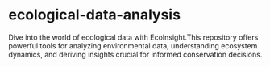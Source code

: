 # ecological-data-analysis

Dive into the world of ecological data with EcoInsight.This repository offers powerful tools for analyzing environmental data, understanding ecosystem dynamics, and deriving insights crucial for informed conservation decisions.
